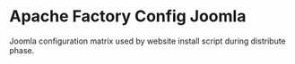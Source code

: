 # Apache Factory Config Joomla
Joomla configuration matrix used by website install script during distribute phase.
